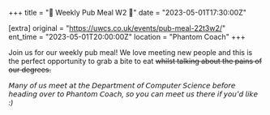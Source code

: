 +++
title = "🍛 Weekly Pub Meal W2 🍛"
date = "2023-05-01T17:30:00Z"

[extra]
original = "https://uwcs.co.uk/events/pub-meal-22t3w2/"    
ent_time = "2023-05-01T20:00:00Z"
location = "Phantom Coach"
+++

Join us for our weekly pub meal! We love meeting new people and this is the perfect opportunity to grab a bite to eat ~~whilst talking about the pains of our degrees.~~

*𝘔𝘢𝘯𝘺 𝘰𝘧 𝘶𝘴 𝘮𝘦𝘦𝘵 𝘢𝘵 𝘵𝘩𝘦 𝘋𝘦𝘱𝘢𝘳𝘵𝘮𝘦𝘯𝘵 𝘰𝘧 𝘊𝘰𝘮𝘱𝘶𝘵𝘦𝘳 𝘚𝘤𝘪𝘦𝘯𝘤𝘦 𝘣𝘦𝘧𝘰𝘳𝘦 𝘩𝘦𝘢𝘥𝘪𝘯𝘨 𝘰𝘷𝘦𝘳 𝘵𝘰 𝘗𝘩𝘢𝘯𝘵𝘰𝘮 𝘊𝘰𝘢𝘤𝘩, 𝘴𝘰 𝘺𝘰𝘶 𝘤𝘢𝘯 𝘮𝘦𝘦𝘵 𝘶𝘴 𝘵𝘩𝘦𝘳𝘦 𝘪𝘧 𝘺𝘰𝘶'𝘥 𝘭𝘪𝘬𝘦 :)*
